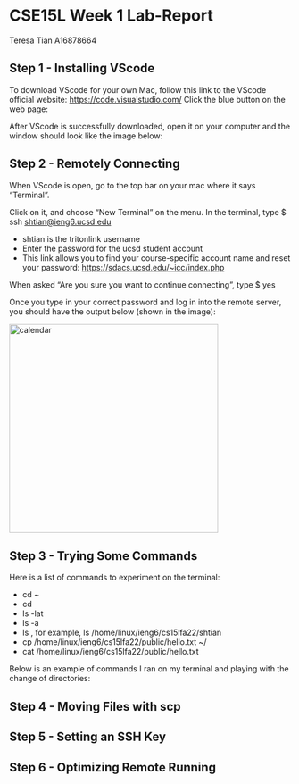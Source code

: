 # CSE15L Week 1 Lab-Report 
Teresa Tian 
A16878664
## Step 1 - Installing VScode 

To download VScode for your own Mac, follow this link to the VScode official website: https://code.visualstudio.com/ 
Click the blue button on the web page: 

After VScode is successfully downloaded, open it on your computer and the window should look like the image below: 

## Step 2 - Remotely Connecting

When VScode is open, go to the top bar on your mac where it says “Terminal”.

Click on it, and choose “New Terminal” on the menu. 
In the terminal, type $ ssh shtian@ieng6.ucsd.edu
* shtian is the tritonlink username
* Enter the password for the ucsd student account 
* This link allows you to find your course-specific account name and reset your password: https://sdacs.ucsd.edu/~icc/index.php 

When asked “Are you sure you want to continue connecting”, type $ yes

Once you type in your correct password and log in into the remote server, you should have the output below (shown in the image): 





<img width="374" alt="calendar " src="https://user-images.githubusercontent.com/114328188/193386625-03f3cecf-4160-4087-a975-34f70833328c.png">

## Step 3 - Trying Some Commands 

Here is a list of commands to experiment on the terminal: 

* cd ~
* cd 
* ls -lat
* ls -a
* ls <directory>, for example, ls /home/linux/ieng6/cs15lfa22/shtian
* cp /home/linux/ieng6/cs15lfa22/public/hello.txt ~/
* cat /home/linux/ieng6/cs15lfa22/public/hello.txt

Below is an example of commands I ran on my terminal and playing with the change of directories:

## Step 4 - Moving Files with scp 

## Step 5 - Setting an SSH Key

## Step 6 - Optimizing Remote Running

